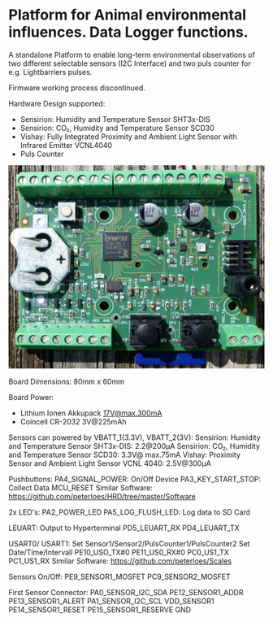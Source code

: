 # Platform for Animal environmental influences. Data Logger functions. 

A standalone Platform to enable long-term environmental observations
of two different selectable sensors (I2C Interface) and two puls counter for e.g. Lightbarriers pulses.

Firmware working process discontinued.

Hardware Design supported:

- Sensirion: Humidity and Temperature Sensor SHT3x-DIS
- Sensirion: CO₂, Humidity and Temperature Sensor SCD30
- Vishay: Fully Integrated Proximity and Ambient Light Sensor with Infrared Emitter VCNL4040
- Puls Counter     	 

![My image](https://github.com/peterloes/Data_Logger/blob/main/Getting_Started_Tutorial/1_Electronic_board_top.jpg)


Board Dimensions: 80mm x 60mm

Board Power:
- Lithium Ionen Akkupack 17V@max.300mA
- Coincell CR-2032        3V@225mAh 

Sensors can powered by VBATT_1(3.3V), VBATT_2(3V):
Sensirion: Humidity and Temperature Sensor SHT3x-DIS:        2.2@200µA
Sensirion: CO₂, Humidity and Temperature Sensor SCD30:       3.3V@ max.75mA
Vishay: Proximity Sensor and Ambient Light Sensor VCNL 4040: 2.5V@300µA

Pushbuttons:
PA4_SIGNAL_POWER:   On/Off Device
PA3_KEY_START_STOP: Collect Data
MCU_RESET
Similar Software: https://github.com/peterloes/HRD/tree/master/Software

2x LED's:
PA2_POWER_LED
PA5_LOG_FLUSH_LED: Log data to SD Card

LEUART: Output to Hyperterminal
PD5_LEUART_RX
PD4_LEUART_TX

USART0/ USART1:
Set Sensor1/Sensor2/PulsCounter1/PulsCounter2
Set Date/Time/Intervall
PE10_USO_TX#0
PE11_US0_RX#0
PC0_US1_TX
PC1_US1_RX
Similar Software: https://github.com/peterloes/Scales

Sensors On/Off:
PE9_SENSOR1_MOSFET
PC9_SENSOR2_MOSFET

First Sensor Connector:
PA0_SENSOR_I2C_SDA
PE12_SENSOR1_ADDR
PE13_SENSOR1_ALERT
PA1_SENSOR_I2C_SCL
VDD_SENSOR1
PE14_SENSOR1_RESET
PE15_SENSOR1_RESERVE
GND

